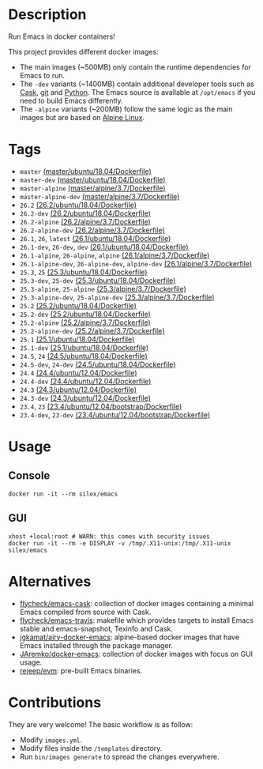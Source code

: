 # Description

Run Emacs in docker containers!

This project provides different docker images:

- The main images (~500MB) only contain the runtime dependencies for Emacs to run.
- The `-dev` variants (~1400MB) contain additional developer tools such as [Cask](https://cask.readthedocs.io),
  [git](https://git-scm.com) and [Python](https://www.python.org). The Emacs source is available at `/opt/emacs` if
  you need to build Emacs differently.
- The `-alpine` variants (~200MB) follow the same logic as the main images but are based on
  [Alpine Linux](https://alpinelinux.org).

# Tags

- `master` [(master/ubuntu/18.04/Dockerfile)](https://github.com/silex/docker-emacs/blob/master/master/ubuntu/18.04/Dockerfile)
- `master-dev` [(master/ubuntu/18.04/Dockerfile)](https://github.com/silex/docker-emacs/blob/master/master/ubuntu/18.04/Dockerfile)
- `master-alpine` [(master/alpine/3.7/Dockerfile)](https://github.com/silex/docker-emacs/blob/master/master/alpine/3.7/Dockerfile)
- `master-alpine-dev` [(master/alpine/3.7/Dockerfile)](https://github.com/silex/docker-emacs/blob/master/master/alpine/3.7/Dockerfile)
- `26.2` [(26.2/ubuntu/18.04/Dockerfile)](https://github.com/silex/docker-emacs/blob/master/26.2/ubuntu/18.04/Dockerfile)
- `26.2-dev` [(26.2/ubuntu/18.04/Dockerfile)](https://github.com/silex/docker-emacs/blob/master/26.2/ubuntu/18.04/Dockerfile)
- `26.2-alpine` [(26.2/alpine/3.7/Dockerfile)](https://github.com/silex/docker-emacs/blob/master/26.2/alpine/3.7/Dockerfile)
- `26.2-alpine-dev` [(26.2/alpine/3.7/Dockerfile)](https://github.com/silex/docker-emacs/blob/master/26.2/alpine/3.7/Dockerfile)
- `26.1`, `26`, `latest` [(26.1/ubuntu/18.04/Dockerfile)](https://github.com/silex/docker-emacs/blob/master/26.1/ubuntu/18.04/Dockerfile)
- `26.1-dev`, `26-dev`, `dev` [(26.1/ubuntu/18.04/Dockerfile)](https://github.com/silex/docker-emacs/blob/master/26.1/ubuntu/18.04/Dockerfile)
- `26.1-alpine`, `26-alpine`, `alpine` [(26.1/alpine/3.7/Dockerfile)](https://github.com/silex/docker-emacs/blob/master/26.1/alpine/3.7/Dockerfile)
- `26.1-alpine-dev`, `26-alpine-dev`, `alpine-dev` [(26.1/alpine/3.7/Dockerfile)](https://github.com/silex/docker-emacs/blob/master/26.1/alpine/3.7/Dockerfile)
- `25.3`, `25` [(25.3/ubuntu/18.04/Dockerfile)](https://github.com/silex/docker-emacs/blob/master/25.3/ubuntu/18.04/Dockerfile)
- `25.3-dev`, `25-dev` [(25.3/ubuntu/18.04/Dockerfile)](https://github.com/silex/docker-emacs/blob/master/25.3/ubuntu/18.04/Dockerfile)
- `25.3-alpine`, `25-alpine` [(25.3/alpine/3.7/Dockerfile)](https://github.com/silex/docker-emacs/blob/master/25.3/alpine/3.7/Dockerfile)
- `25.3-alpine-dev`, `25-alpine-dev` [(25.3/alpine/3.7/Dockerfile)](https://github.com/silex/docker-emacs/blob/master/25.3/alpine/3.7/Dockerfile)
- `25.2` [(25.2/ubuntu/18.04/Dockerfile)](https://github.com/silex/docker-emacs/blob/master/25.2/ubuntu/18.04/Dockerfile)
- `25.2-dev` [(25.2/ubuntu/18.04/Dockerfile)](https://github.com/silex/docker-emacs/blob/master/25.2/ubuntu/18.04/Dockerfile)
- `25.2-alpine` [(25.2/alpine/3.7/Dockerfile)](https://github.com/silex/docker-emacs/blob/master/25.2/alpine/3.7/Dockerfile)
- `25.2-alpine-dev` [(25.2/alpine/3.7/Dockerfile)](https://github.com/silex/docker-emacs/blob/master/25.2/alpine/3.7/Dockerfile)
- `25.1` [(25.1/ubuntu/18.04/Dockerfile)](https://github.com/silex/docker-emacs/blob/master/25.1/ubuntu/18.04/Dockerfile)
- `25.1-dev` [(25.1/ubuntu/18.04/Dockerfile)](https://github.com/silex/docker-emacs/blob/master/25.1/ubuntu/18.04/Dockerfile)
- `24.5`, `24` [(24.5/ubuntu/18.04/Dockerfile)](https://github.com/silex/docker-emacs/blob/master/24.5/ubuntu/18.04/Dockerfile)
- `24.5-dev`, `24-dev` [(24.5/ubuntu/18.04/Dockerfile)](https://github.com/silex/docker-emacs/blob/master/24.5/ubuntu/18.04/Dockerfile)
- `24.4` [(24.4/ubuntu/12.04/Dockerfile)](https://github.com/silex/docker-emacs/blob/master/24.4/ubuntu/12.04/Dockerfile)
- `24.4-dev` [(24.4/ubuntu/12.04/Dockerfile)](https://github.com/silex/docker-emacs/blob/master/24.4/ubuntu/12.04/Dockerfile)
- `24.3` [(24.3/ubuntu/12.04/Dockerfile)](https://github.com/silex/docker-emacs/blob/master/24.3/ubuntu/12.04/Dockerfile)
- `24.3-dev` [(24.3/ubuntu/12.04/Dockerfile)](https://github.com/silex/docker-emacs/blob/master/24.3/ubuntu/12.04/Dockerfile)
- `23.4`, `23` [(23.4/ubuntu/12.04/bootstrap/Dockerfile)](https://github.com/silex/docker-emacs/blob/master/23.4/ubuntu/12.04/bootstrap/Dockerfile)
- `23.4-dev`, `23-dev` [(23.4/ubuntu/12.04/bootstrap/Dockerfile)](https://github.com/silex/docker-emacs/blob/master/23.4/ubuntu/12.04/bootstrap/Dockerfile)

# Usage

## Console

``` shell
docker run -it --rm silex/emacs
```

## GUI

``` shell
xhost +local:root # WARN: this comes with security issues
docker run -it --rm -e DISPLAY -v /tmp/.X11-unix:/tmp/.X11-unix silex/emacs
```

# Alternatives

- [flycheck/emacs-cask](https://hub.docker.com/r/flycheck/emacs-cask): collection of docker images containing a
  minimal Emacs compiled from source with Cask.
- [flycheck/emacs-travis](https://github.com/flycheck/emacs-travis): makefile which provides targets to
  install Emacs stable and emacs-snapshot, Texinfo and Cask.
- [jgkamat/airy-docker-emacs](https://github.com/jgkamat/airy-docker-emacs): alpine-based docker images that have
  Emacs installed through the package manager.
- [JAremko/docker-emacs](https://github.com/JAremko/docker-emacs): collection of docker images with focus on GUI usage.
- [rejeep/evm](https://github.com/rejeep/evm): pre-built Emacs binaries.

# Contributions

They are very welcome! The basic workflow is as follow:

- Modify `images.yml`.
- Modify files inside the `/templates` directory.
- Run `bin/images generate` to spread the changes everywhere.
